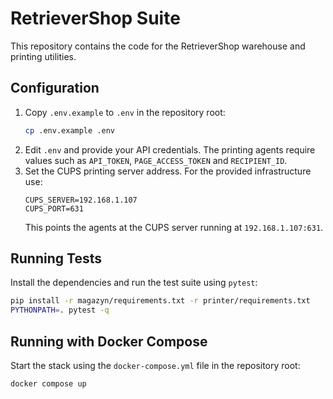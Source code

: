 # RetrieverShop Suite

This repository contains the code for the RetrieverShop warehouse and printing utilities.

## Configuration

1. Copy `.env.example` to `.env` in the repository root:
   ```bash
   cp .env.example .env
   ```
2. Edit `.env` and provide your API credentials. The printing agents require values such as `API_TOKEN`, `PAGE_ACCESS_TOKEN` and `RECIPIENT_ID`.
3. Set the CUPS printing server address. For the provided infrastructure use:
   ```env
   CUPS_SERVER=192.168.1.107
   CUPS_PORT=631
   ```
   This points the agents at the CUPS server running at `192.168.1.107:631`.

## Running Tests

Install the dependencies and run the test suite using `pytest`:
```bash
pip install -r magazyn/requirements.txt -r printer/requirements.txt
PYTHONPATH=. pytest -q
```

## Running with Docker Compose

Start the stack using the `docker-compose.yml` file in the repository root:

```bash
docker compose up
```
